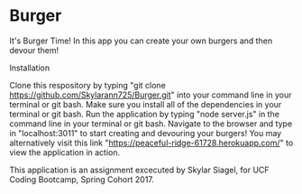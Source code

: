 # Burger

It's Burger Time!
In this app you can create your own burgers and then devour them!

Installation

Clone this respository by typing "git clone https://github.com/Skylarann725/Burger.git" into your command line in your terminal or git bash.
Make sure you install all of the dependencies in your terminal or git bash.
Run the application by typing "node server.js" in the command line in your terminal or git bash.
Navigate to the browser and type in "localhost:3011" to start creating and devouring your burgers!
You may alternatively visit this link "https://peaceful-ridge-61728.herokuapp.com/" to view the application in action.

This application is an assignment excecuted by Skylar Siagel, for UCF Coding Bootcamp, Spring Cohort 2017.
